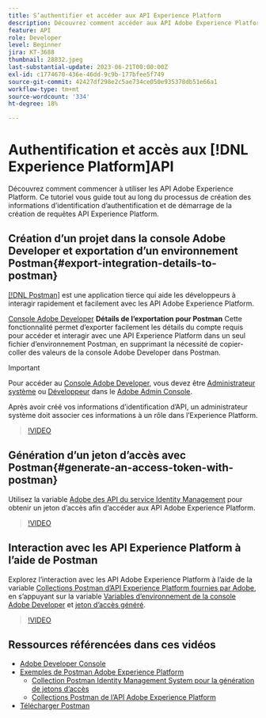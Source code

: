 ```yaml
---
title: S’authentifier et accéder aux API Experience Platform
description: Découvrez comment accéder aux API Adobe Experience Platform.
feature: API
role: Developer
level: Beginner
jira: KT-3688
thumbnail: 28832.jpeg
last-substantial-update: 2023-06-21T00:00:00Z
exl-id: c1774670-436e-46dd-9c9b-177bfee5f749
source-git-commit: 42427df298e2c5ae734ce050e935378db51e66a1
workflow-type: tm+mt
source-wordcount: '334'
ht-degree: 18%

---
```


# Authentification et accès aux [!DNL Experience Platform]API

Découvrez comment commencer à utiliser les API Adobe Experience Platform. Ce tutoriel vous guide tout au long du processus de création des informations d’identification d’authentification et de démarrage de la création de requêtes API Experience Platform.

## Création d’un projet dans la console Adobe Developer et exportation d’un environnement Postman{#export-integration-details-to-postman}

[[!DNL Postman]](https://www.postman.com/) est une application tierce qui aide les développeurs à interagir rapidement et facilement avec les API Adobe Experience Platform.

[Console Adobe Developer](https://developer.adobe.com/console/home) **Détails de l’exportation pour Postman** Cette fonctionnalité permet d’exporter facilement les détails du compte requis pour accéder et interagir avec une API Experience Platform dans un seul fichier d’environnement Postman, en supprimant la nécessité de copier-coller des valeurs de la console Adobe Developer dans Postman.

>[!IMPORTANT]
>
>Pour accéder au [Console Adobe Developer](https://developer.adobe.com/console/home), vous devez être [Administrateur système](https://helpx.adobe.com/fr/enterprise/using/admin-roles.html) ou [Développeur](https://helpx.adobe.com/enterprise/using/manage-developers.html#:~:text=Add%20developers%20to%20a%20single%20product%20profile&amp;text=In%20the%20Admin%20Console%2C%20navigate,in%20the%20upper%2Dright%20corner.) dans le [Adobe Admin Console](https://adminconsole.adobe.com).
>
> Après avoir créé vos informations d’identification d’API, un administrateur système doit associer ces informations à un rôle dans l’Experience Platform.

>[!VIDEO](https://video.tv.adobe.com/v/28832/?quality=12&learn=on)




## Génération d’un jeton d’accès avec Postman{#generate-an-access-token-with-postman}

Utilisez la variable [Adobe des API du service Identity Management](https://github.com/adobe/experience-platform-postman-samples/tree/master/apis/ims) pour obtenir un jeton d’accès afin d’accéder aux API Adobe Experience Platform.

>[!VIDEO](https://video.tv.adobe.com/v/29698/?quality=12&learn=on)


## Interaction avec les API Experience Platform à l’aide de Postman

Explorez l’interaction avec les API Adobe Experience Platform à l’aide de la variable [Collections Postman d’API Experience Platform fournies par Adobe](https://github.com/adobe/experience-platform-postman-samples/tree/master/apis/experience-platform), en s’appuyant sur la variable [Variables d’environnement de la console Adobe Developer](#export-integration-details-to-postman) et [jeton d’accès généré](#generate-an-access-token-with-postman).

>[!VIDEO](https://video.tv.adobe.com/v/29704/?quality=12&learn=on)


## Ressources référencées dans ces vidéos

* [Adobe Developer Console](https://developer.adobe.com/console/home)
* [Exemples de Postman Adobe Experience Platform](https://github.com/adobe/experience-platform-postman-samples)
   * [Collection Postman Identity Management System pour la génération de jetons d’accès](https://github.com/adobe/experience-platform-postman-samples/tree/master/apis/ims)
   * [Collections Postman de l’API Adobe Experience Platform](https://github.com/adobe/experience-platform-postman-samples/tree/master/apis/experience-platform)
* [Télécharger Postman](https://www.postman.com/)
